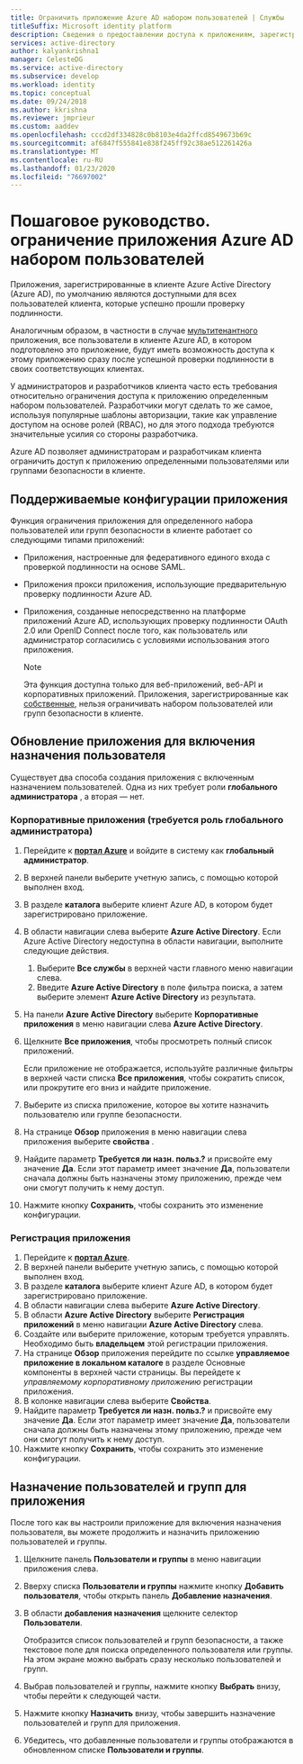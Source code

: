 ```yaml
---
title: Ограничить приложение Azure AD набором пользователей | Службы
titleSuffix: Microsoft identity platform
description: Сведения о предоставлении доступа к приложениям, зарегистрированным в AAD, только для выбранного набора пользователей.
services: active-directory
author: kalyankrishna1
manager: CelesteDG
ms.service: active-directory
ms.subservice: develop
ms.workload: identity
ms.topic: conceptual
ms.date: 09/24/2018
ms.author: kkrishna
ms.reviewer: jmprieur
ms.custom: aaddev
ms.openlocfilehash: cccd2df334828c0b8103e4da2ffcd8549673b69c
ms.sourcegitcommit: af6847f555841e838f245ff92c38ae512261426a
ms.translationtype: MT
ms.contentlocale: ru-RU
ms.lasthandoff: 01/23/2020
ms.locfileid: "76697002"
---
```

# <a name="how-to-restrict-your-azure-ad-app-to-a-set-of-users"></a>Пошаговое руководство. ограничение приложения Azure AD набором пользователей

Приложения, зарегистрированные в клиенте Azure Active Directory (Azure AD), по умолчанию являются доступными для всех пользователей клиента, которые успешно прошли проверку подлинности.

Аналогичным образом, в частности в случае [мультитенантного](howto-convert-app-to-be-multi-tenant.md) приложения, все пользователи в клиенте Azure AD, в котором подготовлено это приложение, будут иметь возможность доступа к этому приложению сразу после успешной проверки подлинности в своих соответствующих клиентах.

У администраторов и разработчиков клиента часто есть требования относительно ограничения доступа к приложению определенным набором пользователей. Разработчики могут сделать то же самое, используя популярные шаблоны авторизации, такие как управление доступом на основе ролей (RBAC), но для этого подхода требуются значительные усилия со стороны разработчика.

Azure AD позволяет администраторам и разработчикам клиента ограничить доступ к приложению определенными пользователями или группами безопасности в клиенте.

## <a name="supported-app-configurations"></a>Поддерживаемые конфигурации приложения

Функция ограничения приложения для определенного набора пользователей или групп безопасности в клиенте работает со следующими типами приложений:

- Приложения, настроенные для федеративного единого входа с проверкой подлинности на основе SAML.
- Приложения прокси приложения, использующие предварительную проверку подлинности Azure AD.
- Приложения, созданные непосредственно на платформе приложений Azure AD, использующих проверку подлинности OAuth 2.0 или OpenID Connect после того, как пользователь или администратор согласились с условиями использования этого приложения.

     > [!NOTE]
     > Эта функция доступна только для веб-приложений, веб-API и корпоративных приложений. Приложения, зарегистрированные как [собственные](quickstart-v1-integrate-apps-with-azure-ad.md), нельзя ограничивать набором пользователей или групп безопасности в клиенте.

## <a name="update-the-app-to-enable-user-assignment"></a>Обновление приложения для включения назначения пользователя

Существует два способа создания приложения с включенным назначением пользователей. Одна из них требует роли **глобального администратора** , а вторая — нет.

### <a name="enterprise-applications-requires-the-global-administrator-role"></a>Корпоративные приложения (требуется роль глобального администратора)

1. Перейдите к [**портал Azure**](https://portal.azure.com/) и войдите в систему как **глобальный администратор**.
1. В верхней панели выберите учетную запись, с помощью которой выполнен вход. 
1. В разделе **каталога** выберите клиент Azure AD, в котором будет зарегистрировано приложение.
1. В области навигации слева выберите **Azure Active Directory**. Если Azure Active Directory недоступна в области навигации, выполните следующие действия.

    1. Выберите **Все службы** в верхней части главного меню навигации слева.
    1. Введите **Azure Active Directory** в поле фильтра поиска, а затем выберите элемент **Azure Active Directory** из результата.

1. На панели **Azure Active Directory** выберите **Корпоративные приложения** в меню навигации слева **Azure Active Directory**.
1. Щелкните **Все приложения**, чтобы просмотреть полный список приложений.

     Если приложение не отображается, используйте различные фильтры в верхней части списка **Все приложения**, чтобы сократить список, или прокрутите его вниз и найдите приложение.

1. Выберите из списка приложение, которое вы хотите назначить пользователю или группе безопасности.
1. На странице **Обзор** приложения в меню навигации слева приложения выберите **свойства** .
1. Найдите параметр **Требуется ли назн. польз.?** и присвойте ему значение **Да**. Если этот параметр имеет значение **Да**, пользователи сначала должны быть назначены этому приложению, прежде чем они смогут получить к нему доступ.
1. Нажмите кнопку **Сохранить**, чтобы сохранить это изменение конфигурации.

### <a name="app-registration"></a>Регистрация приложения

1. Перейдите к [**портал Azure**](https://portal.azure.com/).
1. В верхней панели выберите учетную запись, с помощью которой выполнен вход. 
1. В разделе **каталога** выберите клиент Azure AD, в котором будет зарегистрировано приложение.
1. В области навигации слева выберите **Azure Active Directory**.
1. В области **Azure Active Directory** выберите **Регистрация приложений** в меню навигации **Azure Active Directory** слева.
1. Создайте или выберите приложение, которым требуется управлять. Необходимо быть **владельцем** этой регистрации приложения.
1. На странице **Обзор** приложения перейдите по ссылке **управляемое приложение в локальном каталоге** в разделе Основные компоненты в верхней части страницы. Вы перейдете к _управляемому корпоративному приложению_ регистрации приложения.
1. В колонке навигации слева выберите **Свойства**.
1. Найдите параметр **Требуется ли назн. польз.?** и присвойте ему значение **Да**. Если этот параметр имеет значение **Да**, пользователи сначала должны быть назначены этому приложению, прежде чем они смогут получить к нему доступ.
1. Нажмите кнопку **Сохранить**, чтобы сохранить это изменение конфигурации.

## <a name="assign-users-and-groups-to-the-app"></a>Назначение пользователей и групп для приложения

После того как вы настроили приложение для включения назначения пользователя, вы можете продолжить и назначить приложению пользователей и группы.

1. Щелкните панель **Пользователи и группы** в меню навигации приложения слева.
1. Вверху списка **Пользователи и группы** нажмите кнопку **Добавить пользователя**, чтобы открыть панель **Добавление назначения**.
1. В области **добавления назначения** щелкните селектор **Пользователи**. 

     Отобразится список пользователей и групп безопасности, а также текстовое поле для поиска определенного пользователя или группы. На этом экране можно выбрать сразу несколько пользователей и групп.

1. Выбрав пользователей и группы, нажмите кнопку **Выбрать** внизу, чтобы перейти к следующей части.
1. Нажмите кнопку **Назначить** внизу, чтобы завершить назначение пользователей и групп для приложения. 
1. Убедитесь, что добавленные пользователи и группы отображаются в обновленном списке **Пользователи и группы**.


